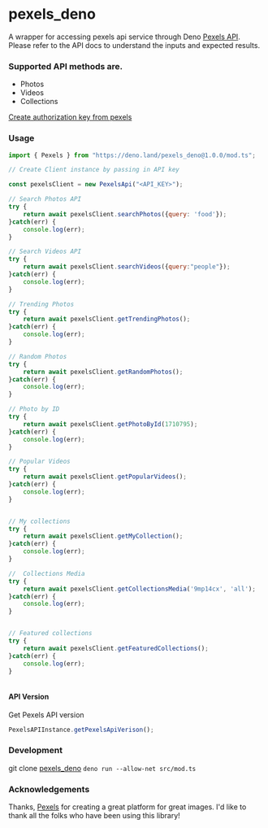 # pexels_deno
A wrapper for accessing pexels api service through Deno [Pexels API](https://www.pexels.com/api/). Please refer to the API docs to understand the inputs and expected results.

### Supported API methods are.
* Photos
* Videos
* Collections


[Create authorization key from pexels](https://www.pexels.com/api/documentation/#authorization)

### Usage

```js
import { Pexels } from "https://deno.land/pexels_deno@1.0.0/mod.ts";

// Create Client instance by passing in API key 

const pexelsClient = new PexelsApi("<API_KEY>");

// Search Photos API
try {
    return await pexelsClient.searchPhotos({query: 'food'});
}catch(err) {
    console.log(err);
} 

// Search Videos API
try {
    return await pexelsClient.searchVideos({query:"people"});
}catch(err) {
    console.log(err);
} 

// Trending Photos
try {
    return await pexelsClient.getTrendingPhotos();
}catch(err) {
    console.log(err);
} 

// Random Photos
try {
    return await pexelsClient.getRandomPhotos();
}catch(err) {
    console.log(err);
} 

// Photo by ID
try {
    return await pexelsClient.getPhotoById(1710795);
}catch(err) {
    console.log(err);
} 

// Popular Videos
try {
    return await pexelsClient.getPopularVideos();
}catch(err) {
    console.log(err);
} 


// My collections
try {
    return await pexelsClient.getMyCollection();
}catch(err) {
    console.log(err);
} 

//  Collections Media
try {
    return await pexelsClient.getCollectionsMedia('9mp14cx', 'all');
}catch(err) {
    console.log(err);
} 


// Featured collections
try {
    return await pexelsClient.getFeaturedCollections();
}catch(err) {
    console.log(err);
} 



```

#### API Version
Get Pexels API version

```js
PexelsAPIInstance.getPexelsApiVerison();
```

### Development
git clone [pexels_deno](git@github.com:sajanv88/pexels_deno.git)
`deno run --allow-net src/mod.ts`

### Acknowledgements
Thanks, [Pexels](http://pexels.com) for creating a great platform for great images.
I'd like to thank all the folks who have been using this library!

